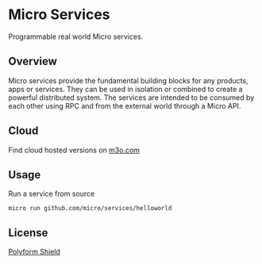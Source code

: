 # Micro Services

Programmable real world Micro services.

## Overview

Micro services provide the fundamental building blocks for any products, apps or services. They can be used in isolation 
or combined to create a powerful distributed system. The services are intended to be consumed by each other using RPC 
and from the external world through a Micro API.

## Cloud

Find cloud hosted versions on [m3o.com](https://m3o.com)

## Usage

Run a service from source

```
micro run github.com/micro/services/helloworld
```

## License

[Polyform Shield](https://polyformproject.org/licenses/shield/1.0.0/)
